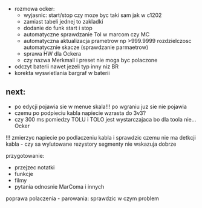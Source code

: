 - rozmowa ocker:
	- wyjasnic: start/stop czy moze byc taki sam jak w c1202
	- zamiast tabeli jednej to zakladki
	- dodanie do funk start i stop
	- automatyczne sprawdzanie Tol w marcom czy MC
	- automatyczna aktualizacja prametrow np >999.9999 rozdzielczosc automatycznie skacze (sprawdzanie parmaetrow)
	- sprawa HW dla Ockera
	- czy nazwa Merkmall i preset nie moga byc polaczone
- odczyt baterii nawet jezeli typ inny niz BR
- korekta wyswietlania bargraf w baterii


next:
-

- po edycji pojawia sie w menue skala!!! po wgraniu juz sie nie pojawia
- czemu po podpieciu kabla napiecie wzrasta do 3v3?
- czy 300 ms pomiedzy TOLU i TOLO jest wystarczajaca bo dla toola nie... Ocker


!!! zmierzyc napiecie po podlaczeniu kabla i sprawdzic czemu nie ma detkcji kabla - czy sa wylutowane rezystory
segmenty nie wskazuja dobrze


przygotowanie:
- przejzec notatki
- funkcje
- filmy
- pytania odnosnie MarComa i innych


poprawa polaczenia - parowania: sprawdzic w czym problem
